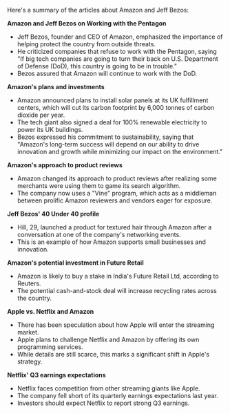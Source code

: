 Here's a summary of the articles about Amazon and Jeff Bezos:

**Amazon and Jeff Bezos on Working with the Pentagon**

* Jeff Bezos, founder and CEO of Amazon, emphasized the importance of helping protect the country from outside threats.
* He criticized companies that refuse to work with the Pentagon, saying "If big tech companies are going to turn their back on U.S. Department of Defense (DoD), this country is going to be in trouble."
* Bezos assured that Amazon will continue to work with the DoD.

**Amazon's plans and investments**

* Amazon announced plans to install solar panels at its UK fulfillment centers, which will cut its carbon footprint by 6,000 tonnes of carbon dioxide per year.
* The tech giant also signed a deal for 100% renewable electricity to power its UK buildings.
* Bezos expressed his commitment to sustainability, saying that "Amazon's long-term success will depend on our ability to drive innovation and growth while minimizing our impact on the environment."

**Amazon's approach to product reviews**

* Amazon changed its approach to product reviews after realizing some merchants were using them to game its search algorithm.
* The company now uses a "Vine" program, which acts as a middleman between prolific Amazon reviewers and vendors eager for exposure.

**Jeff Bezos' 40 Under 40 profile**

* Hill, 29, launched a product for textured hair through Amazon after a conversation at one of the company's networking events.
* This is an example of how Amazon supports small businesses and innovation.

**Amazon's potential investment in Future Retail**

* Amazon is likely to buy a stake in India's Future Retail Ltd, according to Reuters.
* The potential cash-and-stock deal will increase recycling rates across the country.

**Apple vs. Netflix and Amazon**

* There has been speculation about how Apple will enter the streaming market.
* Apple plans to challenge Netflix and Amazon by offering its own programming services.
* While details are still scarce, this marks a significant shift in Apple's strategy.

**Netflix' Q3 earnings expectations**

* Netflix faces competition from other streaming giants like Apple.
* The company fell short of its quarterly earnings expectations last year.
* Investors should expect Netflix to report strong Q3 earnings.